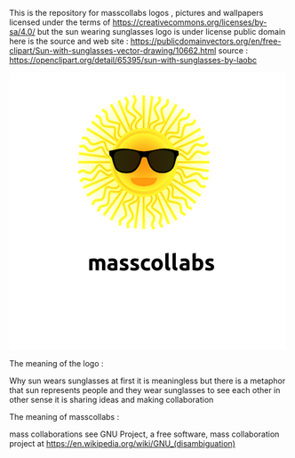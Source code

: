 This is the repository for masscollabs logos , pictures and wallpapers licensed under the terms of https://creativecommons.org/licenses/by-sa/4.0/ but the sun wearing sunglasses logo is under license public domain here is the source and web site : https://publicdomainvectors.org/en/free-clipart/Sun-with-sunglasses-vector-drawing/10662.html source : https://openclipart.org/detail/65395/sun-with-sunglasses-by-laobc

![Masscollabs Logo](/swsg/masscollabs-sun-wearing-sunglasses-black-text-bold.png)

The meaning of the logo :

Why sun wears sunglasses at first it is meaningless but there is a metaphor that sun represents people and they wear sunglasses to see each other in other sense it is sharing ideas and making collaboration

The meaning of masscollabs :

mass collaborations see GNU Project, a free software, mass collaboration project at https://en.wikipedia.org/wiki/GNU_(disambiguation)